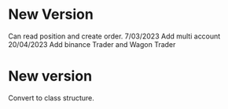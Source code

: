 ﻿# New Version
Can read position and create order.
7/03/2023 Add multi account
20/04/2023 Add binance Trader and Wagon Trader
# New version
Convert to class structure.
